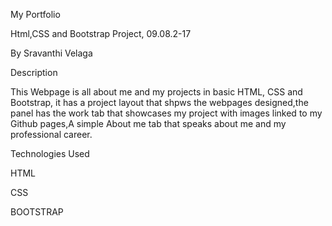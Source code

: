 My Portfolio

Html,CSS and Bootstrap Project, 09.08.2-17

By Sravanthi Velaga

Description

This Webpage is all about me and my projects in basic HTML, CSS and Bootstrap, it has a project layout that shpws the webpages designed,the panel has the work tab that showcases my project with images linked to my Github pages,A simple About me tab that speaks about me and my professional career.

Technologies Used

HTML

CSS

BOOTSTRAP
